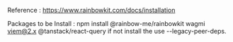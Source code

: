 Reference : https://www.rainbowkit.com/docs/installation

Packages to be Install : npm install @rainbow-me/rainbowkit wagmi viem@2.x @tanstack/react-query
if not install the use --legacy-peer-deps.
